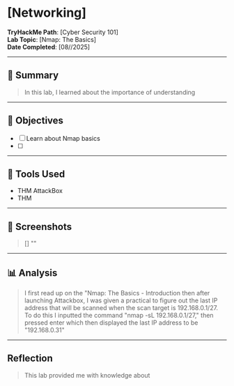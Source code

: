 # [Networking]

**TryHackMe Path**: [Cyber Security 101]  
**Lab Topic**: [Nmap: The Basics]  
**Date Completed**: [08//2025]

---

## 🧠 Summary

> In this lab, I learned about the importance of understanding


---

## 🎯 Objectives
- [ ] Learn about Nmap basics
- [ ]
     
---

## 🧰 Tools Used
- THM AttackBox
- THM 
  
---

## 📸 Screenshots

> [] ""


---

## 📊 Analysis

> I first read up on the "Nmap: The Basics - Introduction then after launching Attackbox, I was given a practical to figure out the last IP address that will be scanned when the scan target is
192.168.0.1/27. To do this I inputted the command "nmap -sL 192.168.0.1/27," then pressed enter which then displayed the last IP address to be "192.168.0.31"
> 



---

## Reflection

> This lab provided me with knowledge about 


